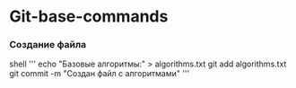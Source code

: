 # Git-base-commands
### Создание файла
shell '''
echo "Базовые алгоритмы:" > algorithms.txt
git add algorithms.txt
git commit -m "Создан файл с алгоритмами"
'''
